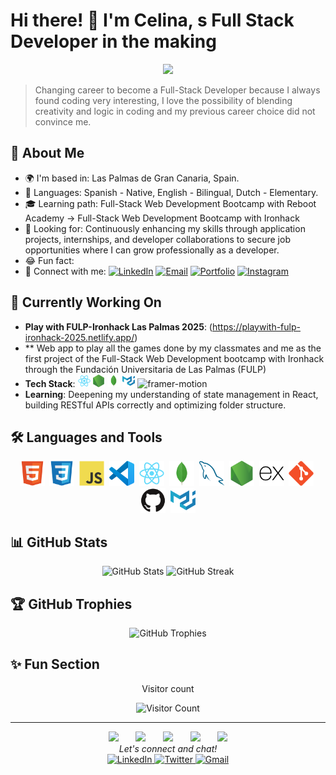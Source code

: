 # Hi there! 👋 I'm Celina, s Full Stack Developer in the making

<div align="center">
  <img src="https://media.giphy.com/media/L1R1tvI9svkIWwpVYr/giphy.gif" width="300"/>
</div>

> Changing career to become a Full-Stack Developer because I always found coding very interesting, I love the possibility of blending creativity and logic in coding and my previous career choice did not convince me.

## 💫 About Me
- 🌍 I'm based in: Las Palmas de Gran Canaria, Spain.
- 💬 Languages: Spanish - Native, English - Bilingual, Dutch - Elementary.
- 🎓 Learning path: Full-Stack Web Development Bootcamp with Reboot Academy → Full-Stack Web Development Bootcamp with Ironhack
- 🎯 Looking for: Continuously enhancing my skills through application projects, internships, and developer collaborations to secure job opportunities where I can grow professionally as a developer.
- 😂 Fun fact: 
- 🔗 Connect with me: [![LinkedIn](https://img.shields.io/badge/LinkedIn-%230077B5.svg?logo=linkedin&logoColor=white)](https://www.linkedin.com/in/celina-mun-bapori) [![Email](https://img.shields.io/badge/Email-%23D14836.svg?logo=gmail&logoColor=white)](mailto:munbaporicelina@outlook.com) [![Portfolio](https://img.shields.io/badge/Portfolio-%23000000.svg?logo=firefox&logoColor=white)](https://github.com/mbCeli?tab=stars) [![Instagram](https://img.shields.io/badge/Instagram-%23E4405F.svg?logo=instagram&logoColor=white)](https://instagram.com)



## 🚀 Currently Working On
- **Play with FULP-Ironhack Las Palmas 2025**: (https://playwith-fulp-ironhack-2025.netlify.app/)
- ** Web app to play all the games done by my classmates and me as the first project of the Full-Stack Web Development bootcamp with Ironhack through the Fundación Universitaria de Las Palmas (FULP)
- **Tech Stack**: <img src="https://raw.githubusercontent.com/devicons/devicon/master/icons/react/react-original.svg" alt="react" width="20" height="20"/> <img src="https://raw.githubusercontent.com/devicons/devicon/master/icons/nodejs/nodejs-original.svg" alt="nodejs" width="20" height="20"/> <img src="https://raw.githubusercontent.com/devicons/devicon/master/icons/mongodb/mongodb-original.svg" alt="mongodb" width="20" height="20"/> <img src="https://raw.githubusercontent.com/devicons/devicon/master/icons/materialui/materialui-original.svg" alt="materialui" width="20" height="20"/> <img src="https://www.vectorlogo.zone/logos/framer/framer-icon.svg" alt="framer-motion" width="20" height="20"/>
- **Learning**: Deepening my understanding of state management in React, building RESTful APIs correctly and optimizing folder structure.

## 🛠️ Languages and Tools

<div align="center">
  <img src="https://raw.githubusercontent.com/devicons/devicon/master/icons/html5/html5-original.svg" alt="html5" width="40" height="40"/>&nbsp;
  <img src="https://raw.githubusercontent.com/devicons/devicon/master/icons/css3/css3-original.svg" alt="css3" width="40" height="40"/>&nbsp;
  <img src="https://raw.githubusercontent.com/devicons/devicon/master/icons/javascript/javascript-original.svg" alt="javascript" width="40" height="40"/>&nbsp;
  <img src="https://raw.githubusercontent.com/devicons/devicon/master/icons/vscode/vscode-original.svg" alt="vscode" width="40" height="40"/>&nbsp;
  <img src="https://raw.githubusercontent.com/devicons/devicon/master/icons/react/react-original.svg" alt="react" width="40" height="40"/>&nbsp;
  <img src="https://raw.githubusercontent.com/devicons/devicon/master/icons/mongodb/mongodb-original.svg" alt="mongodb" width="40" height="40"/>&nbsp;
  <img src="https://raw.githubusercontent.com/devicons/devicon/master/icons/mysql/mysql-original.svg" alt="mysql" width="40" height="40"/>&nbsp;
  <img src="https://raw.githubusercontent.com/devicons/devicon/master/icons/nodejs/nodejs-original.svg" alt="nodejs" width="40" height="40"/>&nbsp;
  <img src="https://raw.githubusercontent.com/devicons/devicon/master/icons/express/express-original.svg" alt="express" width="40" height="40"/>&nbsp;
  <img src="https://raw.githubusercontent.com/devicons/devicon/master/icons/git/git-original.svg" alt="git" width="40" height="40"/>&nbsp;
  <img src="https://raw.githubusercontent.com/devicons/devicon/master/icons/github/github-original.svg" alt="github" width="40" height="40"/>&nbsp;
  <img src="https://raw.githubusercontent.com/devicons/devicon/master/icons/materialui/materialui-original.svg" alt="materialui" width="40" height="40"/>
</div>

## 📊 GitHub Stats

<div align="center">
  <img src="https://github-readme-stats.vercel.app/api?username=YOUR_GITHUB_USERNAME&show_icons=true&theme=radical" alt="GitHub Stats" />
  <img src="https://github-readme-streak-stats.herokuapp.com/?user=YOUR_GITHUB_USERNAME&theme=radical" alt="GitHub Streak" />
</div>

## 🏆 GitHub Trophies
<div align="center">
  <img src="https://github-profile-trophy.vercel.app/?username=YOUR_GITHUB_USERNAME&theme=radical&no-frame=false&no-bg=true&margin-w=4" alt="GitHub Trophies" />
</div>

## ✨ Fun Section

<div align="center">
  <p>Visitor count</p>
  <img src="https://profile-counter.glitch.me/YOUR_GITHUB_USERNAME/count.svg" alt="Visitor Count" />
</div>

---

<div align="center">
  <img src="https://c.tenor.com/SOVMSXmWB1kAAAAi/tony-star-jumping.gif" width="70">
  &nbsp;&nbsp;&nbsp;&nbsp;&nbsp;
  <img src="https://c.tenor.com/XSbD902n1fwAAAAi/rennen-fast.gif" width="50">
  &nbsp;&nbsp;&nbsp;&nbsp;&nbsp;
  <img src="https://c.tenor.com/1kuTH9XPRdQAAAAi/do-something-great-loading.gif" width="60">
  &nbsp;&nbsp;&nbsp;&nbsp;&nbsp;
  <img src="https://c.tenor.com/x8v1oNUOmg4AAAAd/rickroll-roll.gif" width="70">
  &nbsp;&nbsp;&nbsp;&nbsp;&nbsp;
  <img src="https://raw.githubusercontent.com/MartinHeinz/MartinHeinz/master/wave.gif" width="50">
</div>

<div align="center">
  <i>Let's connect and chat!</i>
  <br>
  <a href="https://www.linkedin.com/in/YOUR_LINKEDIN/" target="_blank">
    <img src="https://img.shields.io/badge/LinkedIn-%230077B5.svg?&style=flat-square&logo=linkedin&logoColor=white" alt="LinkedIn">
  </a>
  <a href="https://twitter.com/YOUR_TWITTER" target="_blank">
    <img src="https://img.shields.io/badge/Twitter-%231DA1F2.svg?&style=flat-square&logo=twitter&logoColor=white" alt="Twitter">
  </a>
  <a href="mailto:YOUR_EMAIL@gmail.com" target="_blank">
    <img src="https://img.shields.io/badge/Gmail-%23D14836.svg?&style=flat-square&logo=gmail&logoColor=white" alt="Gmail">
  </a>
</div>
